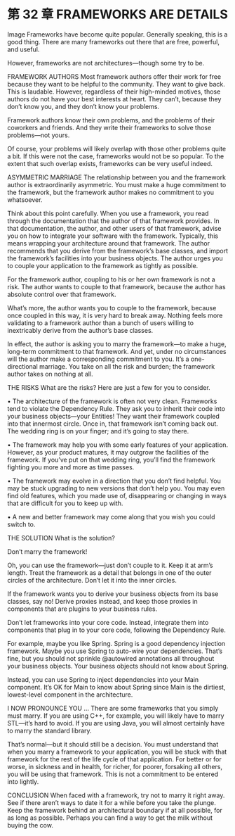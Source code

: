 # 第 32 章 FRAMEWORKS ARE DETAILS
Image
Frameworks have become quite popular. Generally speaking, this is a good thing. There are many frameworks out there that are free, powerful, and useful.

However, frameworks are not architectures—though some try to be.

FRAMEWORK AUTHORS
Most framework authors offer their work for free because they want to be helpful to the community. They want to give back. This is laudable. However, regardless of their high-minded motives, those authors do not have your best interests at heart. They can’t, because they don’t know you, and they don’t know your problems.

Framework authors know their own problems, and the problems of their coworkers and friends. And they write their frameworks to solve those problems—not yours.

Of course, your problems will likely overlap with those other problems quite a bit. If this were not the case, frameworks would not be so popular. To the extent that such overlap exists, frameworks can be very useful indeed.

ASYMMETRIC MARRIAGE
The relationship between you and the framework author is extraordinarily asymmetric. You must make a huge commitment to the framework, but the framework author makes no commitment to you whatsoever.

Think about this point carefully. When you use a framework, you read through the documentation that the author of that framework provides. In that documentation, the author, and other users of that framework, advise you on how to integrate your software with the framework. Typically, this means wrapping your architecture around that framework. The author recommends that you derive from the framework’s base classes, and import the framework’s facilities into your business objects. The author urges you to couple your application to the framework as tightly as possible.

For the framework author, coupling to his or her own framework is not a risk. The author wants to couple to that framework, because the author has absolute control over that framework.

What’s more, the author wants you to couple to the framework, because once coupled in this way, it is very hard to break away. Nothing feels more validating to a framework author than a bunch of users willing to inextricably derive from the author’s base classes.

In effect, the author is asking you to marry the framework—to make a huge, long-term commitment to that framework. And yet, under no circumstances will the author make a corresponding commitment to you. It’s a one-directional marriage. You take on all the risk and burden; the framework author takes on nothing at all.

THE RISKS
What are the risks? Here are just a few for you to consider.

• The architecture of the framework is often not very clean. Frameworks tend to violate the Dependency Rule. They ask you to inherit their code into your business objects—your Entities! They want their framework coupled into that innermost circle. Once in, that framework isn’t coming back out. The wedding ring is on your finger; and it’s going to stay there.

• The framework may help you with some early features of your application. However, as your product matures, it may outgrow the facilities of the framework. If you’ve put on that wedding ring, you’ll find the framework fighting you more and more as time passes.

• The framework may evolve in a direction that you don’t find helpful. You may be stuck upgrading to new versions that don’t help you. You may even find old features, which you made use of, disappearing or changing in ways that are difficult for you to keep up with.

• A new and better framework may come along that you wish you could switch to.

THE SOLUTION
What is the solution?

Don’t marry the framework!

Oh, you can use the framework—just don’t couple to it. Keep it at arm’s length. Treat the framework as a detail that belongs in one of the outer circles of the architecture. Don’t let it into the inner circles.

If the framework wants you to derive your business objects from its base classes, say no! Derive proxies instead, and keep those proxies in components that are plugins to your business rules.

Don’t let frameworks into your core code. Instead, integrate them into components that plug in to your core code, following the Dependency Rule.

For example, maybe you like Spring. Spring is a good dependency injection framework. Maybe you use Spring to auto-wire your dependencies. That’s fine, but you should not sprinkle @autowired annotations all throughout your business objects. Your business objects should not know about Spring.

Instead, you can use Spring to inject dependencies into your Main component. It’s OK for Main to know about Spring since Main is the dirtiest, lowest-level component in the architecture.

I NOW PRONOUNCE YOU …
There are some frameworks that you simply must marry. If you are using C++, for example, you will likely have to marry STL—it’s hard to avoid. If you are using Java, you will almost certainly have to marry the standard library.

That’s normal—but it should still be a decision. You must understand that when you marry a framework to your application, you will be stuck with that framework for the rest of the life cycle of that application. For better or for worse, in sickness and in health, for richer, for poorer, forsaking all others, you will be using that framework. This is not a commitment to be entered into lightly.

CONCLUSION
When faced with a framework, try not to marry it right away. See if there aren’t ways to date it for a while before you take the plunge. Keep the framework behind an architectural boundary if at all possible, for as long as possible. Perhaps you can find a way to get the milk without buying the cow.